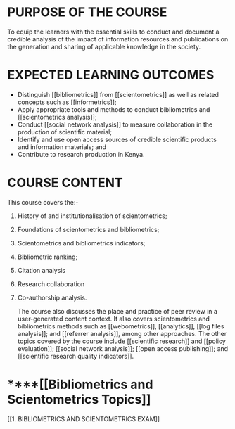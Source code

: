 # PURPOSE OF THE COURSE
To equip the learners with the essential skills to conduct and document a credible analysis of the impact of information resources and publications on the generation and sharing of applicable knowledge in the society. 

# EXPECTED LEARNING OUTCOMES

- Distinguish [[bibliometrics]] from [[scientometrics]] as well as related concepts such as [[informetrics]];
- Apply appropriate tools and methods to conduct bibliometrics and [[scientometrics analysis]];
- Conduct [[social network analysis]] to measure collaboration in the production of scientific material;
- Identify and use open access sources of credible scientific products and information materials; and
- Contribute to research production in Kenya.

# COURSE CONTENT
This course covers the:- 
1. History of and institutionalisation of scientometrics; 
2. Foundations of scientometrics and bibliometrics; 
3. Scientometrics and bibliometrics indicators;
4. Bibliometric ranking; 
5. Citation analysis
6. Research collaboration
7. Co-authorship analysis.
	
	The course also discusses the place and practice of peer review in a user-generated content context. It also covers scientometrics and bibliometrics methods such as [[webometrics]], [[analytics]], [[log files analysis]]; and [[referrer analysis]], among other approaches. The other topics covered by the course include [[scientific research]] and [[policy evaluation]]; [[social network analysis]]; [[open access publishing]]; and [[scientific research quality indicators]]. 


# ****[[Bibliometrics and Scientometrics Topics]]

[[1. BIBLIOMETRICS AND SCIENTOMETRICS EXAM]] 

